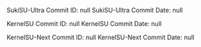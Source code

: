 SukiSU-Ultra Commit ID: null
SukiSU-Ultra Commit Date: null

KernelSU Commit ID: null
KernelSU Commit Date: null

KernelSU-Next Commit ID: null
KernelSU-Next Commit Date: null

